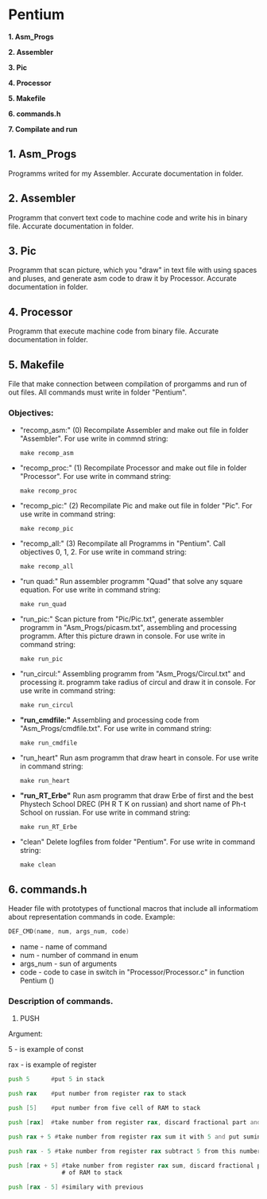 # Pentium

**1. Asm_Progs**

**2. Assembler**

**3. Pic**

**4. Processor**

**5. Makefile**

**6. commands.h**

**7. Compilate and run**

## 1. Asm_Progs
Programms writed for my Assembler. Accurate documentation in folder.

## 2. Assembler
Programm that convert text code to machine code and write his in binary file. Accurate documentation in folder.

## 3. Pic
Programm that scan picture, which you "draw" in text file with using spaces and pluses, and generate asm code to draw it by Processor.
Accurate documentation in folder.

## 4. Processor
Programm that execute machine code from binary file. Accurate documentation in folder.

## 5. Makefile
File that make connection between compilation of prorgamms and run of out files.
All commands must write in folder "Pentium".
### Objectives:
- "recomp_asm:"  (0)
    Recompilate Assembler and make out file in folder "Assembler". For use write in commnd string:
    ```
    make recomp_asm
    ```
- "recomp_proc:" (1)
    Recompilate Processor and make out file in folder "Processor". For use write in command string:
    ```
    make recomp_proc
    ```
- "recomp_pic:"  (2)
    Recompilate Pic and make out file in folder "Pic". For use write in command string:
    ```
    make recomp_pic
    ```
- "recomp_all:"  (3)
    Recompilate all Programms in "Pentium". Call objectives 0, 1, 2. For use write in command string:
    ```
    make recomp_all
    ```
- "run quad:"
    Run assembler programm "Quad" that solve any square equation. For use write in command string:
    ```
    make run_quad
    ```
- "run_pic:"
    Scan picture from "Pic/Pic.txt", generate assembler programm in "Asm_Progs/picasm.txt", assembling and processing programm.  After this picture drawn in console. For use write in command string:
    ```
    make run_pic
    ```
- "run_circul:"
    Assembling programm from "Asm_Progs/Circul.txt" and processing it. programm take radius of circul and draw it in console. For use write in command string:
    ```
    make run_circul
    ```
- **"run_cmdfile:"** 
    Assembling and processing code from "Asm_Progs/cmdfile.txt". For use write in command string:
    ```
    make run_cmdfile
    ```
- "run_heart"
    Run asm programm that draw heart in console. For use write in command string:
    ```
    make run_heart
    ```
- **"run_RT_Erbe"**
    Run asm programm that draw Erbe of first and the best Phystech School DREC (PH R T K on russian) and short name of Ph-t School on russian. For use write in command string:
    ```
    make run_RT_Erbe
    ```
- "clean"
    Delete logfiles from folder "Pentium". For use write in command string:
    ```
    make clean
    ```

## 6. commands.h
Header file with prototypes of functional macros that include all informatiom about representation commands in code.
Example:
```c
DEF_CMD(name, num, args_num, code)
```
- name - name of command
- num  - number of command in enum
- args_num - sun of arguments
- code - code to case in switch in "Processor/Processor.c" in function Pentium ()
### Description of commands.
1. PUSH

Argument:

5 - is example of const

rax - is example of register
```asm
push 5      #put 5 in stack

push rax    #put number from register rax to stack

push [5]    #put number from five cell of RAM to stack

push [rax]  #take number from register rax, discard fractional part and reieve natural number N and put number from N cell of RAM to stack

push rax + 5 #take number from register rax sum it with 5 and put sumin stack

push rax - 5 #take number from register rax subtract 5 from this number and put in stack

push [rax + 5] #take number from register rax sum, discard fractional part, sum with 5 and recieve number N and put number from N cell
               # of RAM to stack

push [rax - 5] #similary with previous

```

